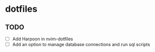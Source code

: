 # dotfiles

## TODO

- [ ] Add Harpoon in nvim-dotfiles
- [ ] Add an option to manage database connections and run sql scripts
